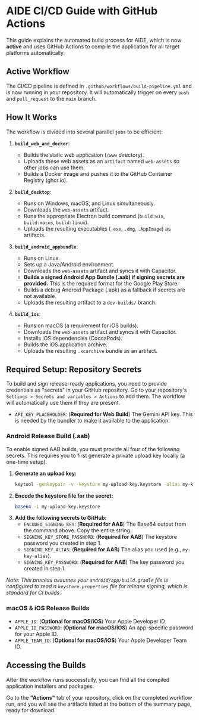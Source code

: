 # AIDE CI/CD Guide with GitHub Actions

This guide explains the automated build process for AIDE, which is now **active** and uses GitHub Actions to compile the application for all target platforms automatically.

## Active Workflow

The CI/CD pipeline is defined in `.github/workflows/build-pipeline.yml` and is now running in your repository. It will automatically trigger on every `push` and `pull_request` to the `main` branch.

## How It Works

The workflow is divided into several parallel `jobs` to be efficient:

1.  **`build_web_and_docker`**:
    *   Builds the static web application (`/www` directory).
    *   Uploads these web assets as an `artifact` named `web-assets` so other jobs can use them.
    *   Builds a Docker image and pushes it to the GitHub Container Registry (ghcr.io).

2.  **`build_desktop`**:
    *   Runs on Windows, macOS, and Linux simultaneously.
    *   Downloads the `web-assets` artifact.
    *   Runs the appropriate Electron build command (`build:win`, `build:macos`, `build:linux`).
    *   Uploads the resulting executables (`.exe`, `.dmg`, `.AppImage`) as artifacts.

3.  **`build_android_appbundle`**:
    *   Runs on Linux.
    *   Sets up a Java/Android environment.
    *   Downloads the `web-assets` artifact and syncs it with Capacitor.
    *   **Builds a signed Android App Bundle (.aab) if signing secrets are provided.** This is the required format for the Google Play Store.
    *   Builds a debug Android Package (.apk) as a fallback if secrets are not available.
    *   Uploads the resulting artifact to a `dev-builds/` branch.

4.  **`build_ios`**:
    *   Runs on macOS (a requirement for iOS builds).
    *   Downloads the `web-assets` artifact and syncs it with Capacitor.
    *   Installs iOS dependencies (CocoaPods).
    *   Builds the iOS application archive.
    *   Uploads the resulting `.xcarchive` bundle as an artifact.

## Required Setup: Repository Secrets

To build and sign release-ready applications, you need to provide credentials as "secrets" in your GitHub repository. Go to your repository's `Settings > Secrets and variables > Actions` to add them. The workflow will automatically use them if they are present.

*   `API_KEY_PLACEHOLDER`: (**Required for Web Build**) The Gemini API key. This is needed by the bundler to make it available to the application.

### Android Release Build (.aab)
To enable signed AAB builds, you must provide all four of the following secrets. This requires you to first generate a private upload key locally (a one-time setup).

1.  **Generate an upload key:**
    ```bash
    keytool -genkeypair -v -keystore my-upload-key.keystore -alias my-key-alias -keyalg RSA -keysize 2048 -validity 10000
    ```
2.  **Encode the keystore file for the secret:**
    ```bash
    base64 -i my-upload-key.keystore
    ```
3.  **Add the following secrets to GitHub:**
    *   `ENCODED_SIGNING_KEY`: (**Required for AAB**) The Base64 output from the command above. Copy the entire string.
    *   `SIGNING_KEY_STORE_PASSWORD`: (**Required for AAB**) The keystore password you created in step 1.
    *   `SIGNING_KEY_ALIAS`: (**Required for AAB**) The alias you used (e.g., `my-key-alias`).
    *   `SIGNING_KEY_PASSWORD`: (**Required for AAB**) The key password you created in step 1.

_Note: This process assumes your `android/app/build.gradle` file is configured to read a `keystore.properties` file for release signing, which is standard for CI builds._

### macOS & iOS Release Builds
*   `APPLE_ID`: (**Optional for macOS/iOS**) Your Apple Developer ID.
*   `APPLE_ID_PASSWORD`: (**Optional for macOS/iOS**) An app-specific password for your Apple ID.
*   `APPLE_TEAM_ID`: (**Optional for macOS/iOS**) Your Apple Developer Team ID.

## Accessing the Builds

After the workflow runs successfully, you can find all the compiled application installers and packages.

Go to the **"Actions"** tab of your repository, click on the completed workflow run, and you will see the artifacts listed at the bottom of the summary page, ready for download.
